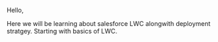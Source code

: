 Hello,

Here we will be learning about salesforce LWC alongwith deployment stratgey.
Starting with basics of LWC.
